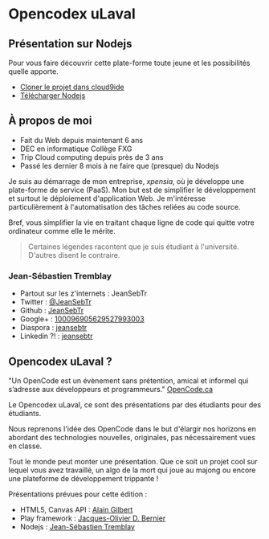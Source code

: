 # Opencodex uLaval

## Présentation sur Nodejs
Pour vous faire découvrir cette plate-forme toute jeune et les possibilités quelle apporte.

 * [Cloner le projet dans cloud9ide](http://c9.io/jeansebtr/opencodex-ulaval-0)
 * [Télécharger Nodejs](http://nodejs.org/#download)

## À propos de moi
 * Fait du Web depuis maintenant 6 ans
 * DEC en informatique Collège FXG
 * Trip Cloud computing depuis près de 3 ans
 * Passé les dernier 8 mois à ne faire que (presque) du Nodejs

Je suis au démarrage de mon entreprise, _xpensia_, où je développe une plate-forme de service (PaaS).
Mon but est de simplifier le développement et surtout le déploiement d'application Web.
Je m'intéresse particulièrement à l'automatisation des tâches reliées au code source.

Bref, vous simplifier la vie en traitant chaque ligne de code qui quitte votre ordinateur comme elle le mérite.


> Certaines légendes racontent que je suis étudiant à l'université. D'autres disent le contraire.

### Jean-Sébastien Tremblay
 * Partout sur les z'internets : JeanSebTr
 * Twitter : [@JeanSebTr](https://twitter.com/JeanSebTr)
 * Github : [JeanSebTr](https://github.com/JeanSebTr)
 * Google+ : [100096905629527993003](https://plus.google.com/u/0/100096905629527993003/posts)
 * Diaspora : [jeansebtr](https://joindiaspora.com/u/jeansebtr)
 * Linkedin ?! : [jeansebtr](http://www.linkedin.com/in/jeansebtr)


## Opencodex uLaval ?

"Un OpenCode est un évènement sans prétention, amical et informel qui s’adresse aux développeurs et programmeurs." [OpenCode.ca](http://opencode.ca/)

Le Opencodex uLaval, ce sont des présentations par des étudiants pour des étudiants.

Nous reprenons l'idée des OpenCode dans le but d'élargir nos horizons en abordant des technologies nouvelles, originales, pas nécessairement vues en classe.

Tout le monde peut monter une présentation. Que ce soit un projet cool sur lequel vous avez travaillé, un algo de la mort qui joue au majong ou encore une plateforme de développement trippante !

Présentations prévues pour cette édition :
 * HTML5, Canvas API : [Alain Gilbert](https://github.com/alaingilbert)
 * Play framework : [Jacques-Olivier D. Bernier](https://github.com/jackdbernier)
 * Nodejs : [Jean-Sébastien Tremblay](https://github.com/JeanSebTr)
